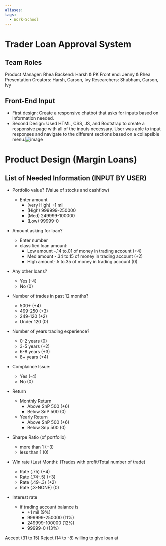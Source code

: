```yaml
---
aliases: 
tags:
  - Work-School
---
```


# Trader Loan Approval System

## Team Roles
Product Manager: Rhea
Backend: Harsh & PK
Front end: Jenny & Rhea
Presentation Creators: Harsh, Carson, Ivy
Researchers: Shubham, Carson, Ivy

## Front-End Input
- First design: Create a responsive chatbot that asks for inputs based on information needed.
- Second Design: Used HTML, CSS, JS, and Bootstrap to create a responsive page with all of the inputs necessary. User was able to input responses and navigate to the different sections based on a collapsible menu.![image](image_2.png)

# Product Design (Margin Loans)

## List of Needed Information (INPUT BY USER)
- Portfolio value? (Value of stocks and cashflow)
  - Enter amount
    - (very High) +1 mil
    - (High) 999999-250000
    - (Med) 249999-100000
    - (Low) 99999-0

- Amount asking for loan?
  - Enter number
  - classified loan amount:
    - Low amount -.14 to.01 of money in trading account (+4)
    - Med amount -.34 to.15 of money in trading account (+2)
    - High amount-.5 to.35 of money in trading account (0)

- Any other loans?
  - Yes (-4)
  - No (0)

- Number of trades in past 12 months?
    - 500+ (+4)
    - 499-250 (+3)
    - 249-120 (+2)
    - Under 120 (0)
- Number of years trading experience?
  - 0-2 years (0)
  - 3-5 years (+2)
  - 6-8 years (+3)
  - 8+ years (+4)

- Complaince Issue:
  - Yes (-4)
  - No (0)

- Return
  - Monthly Return
    - Above SnP 500 (+6)
    - Below SnP 500 (0)
  - Yearly Return
    - Above SnP 500 (+6)
    - Below Snp 500 (0)

- Sharpe Ratio (of portfolio)
  - more than 1 (+3)
  - less than 1 (0)

- Win rate (Last Month):
   (Trades with profit/Total number of trade)
    - Rate (.75) (+4)
    - Rate (.74-.5) (+3)
    - Rate (.49-.3) (+2)
    - Rate (.3-NONE) (0)

- Interest rate
  - if trading account balance is
    - +1 mil (9%)
    - 999999-250000 (11%)
    - 249999-100000 (12%)
    - 99999-0 (13%)

Accept (31 to 15)
Reject (14 to -8)
  willing to give loan at
